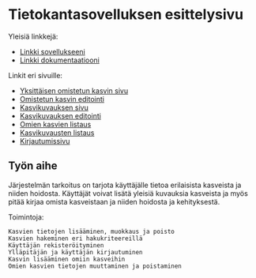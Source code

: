 # Tietokantasovelluksen esittelysivu

Yleisiä linkkejä:

* [Linkki sovellukseeni](https://sharhio.users.cs.helsinki.fi/PlantBuds)
* [Linkki dokumentaatiooni](https://github.com/Sadelise/PlantBuds/blob/master/doc/Dokumentaatio.pdf)

Linkit eri sivuille:


* [Yksittäisen omistetun kasvin sivu](https://sharhio.users.cs.helsinki.fi/PlantBuds/care)
* [Omistetun kasvin editointi](https://sharhio.users.cs.helsinki.fi/PlantBuds/edit_o)
* [Kasvikuvauksen sivu](https://sharhio.users.cs.helsinki.fi/PlantBuds/description)
* [Kasvikuvauksen editointi](https://sharhio.users.cs.helsinki.fi/PlantBuds/edit_p)
* [Omien kasvien listaus](https://sharhio.users.cs.helsinki.fi/PlantBuds/list_o)
* [Kasvikuvausten listaus](https://sharhio.users.cs.helsinki.fi/PlantBuds/list_p)
* [Kirjautumissivu](https://sharhio.users.cs.helsinki.fi/PlantBuds/login)

## Työn aihe

Järjestelmän tarkoitus on tarjota käyttäjälle tietoa erilaisista kasveista ja niiden hoidosta. Käyttäjät voivat lisätä yleisiä kuvauksia kasveista ja myös pitää kirjaa omista kasveistaan ja niiden hoidosta ja kehityksestä. 


Toimintoja:

    Kasvien tietojen lisääminen, muokkaus ja poisto
    Kasvien hakeminen eri hakukriteereillä
    Käyttäjän rekisteröityminen
    Ylläpitäjän ja käyttäjän kirjautuminen
    Kasvin lisääminen omiin kasveihin
    Omien kasvien tietojen muuttaminen ja poistaminen
